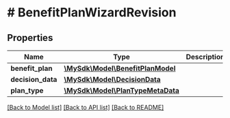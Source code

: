 # # BenefitPlanWizardRevision

## Properties

Name | Type | Description | Notes
------------ | ------------- | ------------- | -------------
**benefit_plan** | [**\MySdk\Model\BenefitPlanModel**](BenefitPlanModel.md) |  | [optional]
**decision_data** | [**\MySdk\Model\DecisionData**](DecisionData.md) |  | [optional]
**plan_type** | [**\MySdk\Model\PlanTypeMetaData**](PlanTypeMetaData.md) |  | [optional]

[[Back to Model list]](../../README.md#models) [[Back to API list]](../../README.md#endpoints) [[Back to README]](../../README.md)
